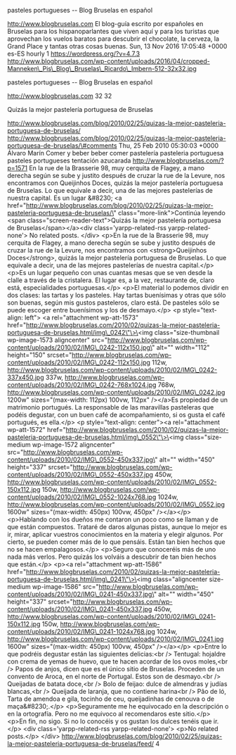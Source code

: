 pasteles portugueses -- Blog Bruselas en español

http://www.blogbruselas.com El blog-guía escrito por españoles en
Bruselas para los hispanoparlantes que viven aquí y para los turistas
que aprovechan los vuelos baratos para descubrir el chocolate, la
cerveza, la Grand Place y tantas otras cosas buenas. Sun, 13 Nov 2016
17:05:48 +0000 es-ES hourly 1 https://wordpress.org/?v=4.7.3
http://www.blogbruselas.com/wp-content/uploads/2016/04/cropped-Manneken\_Pis\_Blog\_Bruselas\_Ricardo\_Imbern-512-32x32.jpg

pasteles portugueses -- Blog Bruselas en español

http://www.blogbruselas.com 32 32

Quizás la mejor pastelería portuguesa de Bruselas

http://www.blogbruselas.com/blog/2010/02/25/quizas-la-mejor-pasteleria-portuguesa-de-bruselas/
http://www.blogbruselas.com/blog/2010/02/25/quizas-la-mejor-pasteleria-portuguesa-de-bruselas/\#comments
Thu, 25 Feb 2010 05:30:03 +0000 Álvaro Marín Comer y beber beber comer
pastelería pasteleria portuguesa pasteles portugueses tentación
azucarada http://www.blogbruselas.com/?p=1571 En la rue de la Brasserie
98, muy cerquita de Flagey, a mano derecha según se sube y justito
después de cruzar la rue de la Levure, nos encontramos con Queijinhos
Doces, quizás la mejor pastelería portuguesa de Bruselas. Lo que
equivale a decir, una de las mejores pastelerías de nuestra capital. Es
un lugar &\#8230; \<a
href=\"http://www.blogbruselas.com/blog/2010/02/25/quizas-la-mejor-pasteleria-portuguesa-de-bruselas/\"
class=\"more-link\"\>Continúa leyendo \<span
class=\"screen-reader-text\"\>Quizás la mejor pastelería portuguesa de
Bruselas\</span\>\</a\>\<div class=\'yarpp-related-rss
yarpp-related-none\'\> No related posts. \</div\> \<p\>En la rue de la
Brasserie 98, muy cerquita de Flagey, a mano derecha según se sube y
justito después de cruzar la rue de la Levure, nos encontramos con
\<strong\>Queijinhos Doces\</strong\>, quizás la mejor pastelería
portuguesa de Bruselas. Lo que equivale a decir, una de las mejores
pastelerías de nuestra capital.\</p\> \<p\>Es un lugar pequeño con unas
cuantas mesas que se ven desde la clalle a través de la cristalera. El
lugar es, a la vez, restaurante de, claro está, especialidades
portuguesas.\</p\> \<p\>El material lo podemos dividir en dos clases:
las tartas y los pasteles. Hay tartas buenísimas y otras que sólo son
buenas, según mis gustos pasteleros, claro está. De pasteles sólo se
puede escoger entre buenísimos y los de desmayo.\</p\> \<p
style=\"text-align: left\"\> \<a rel=\"attachment wp-att-1573\"
href=\"http://www.blogbruselas.com/2010/02/quizas-la-mejor-pasteleria-portuguesa-de-bruselas.html/img\_0242\"\>\<img
class=\"size-thumbnail wp-image-1573 aligncenter\"
src=\"http://www.blogbruselas.com/wp-content/uploads/2010/02/IMG\_0242-112x150.jpg\"
alt=\"\" width=\"112\" height=\"150\"
srcset=\"http://www.blogbruselas.com/wp-content/uploads/2010/02/IMG\_0242-112x150.jpg
112w,
http://www.blogbruselas.com/wp-content/uploads/2010/02/IMG\_0242-337x450.jpg
337w,
http://www.blogbruselas.com/wp-content/uploads/2010/02/IMG\_0242-768x1024.jpg
768w,
http://www.blogbruselas.com/wp-content/uploads/2010/02/IMG\_0242.jpg
1200w\" sizes=\"(max-width: 112px) 100vw, 112px\" /\>\</a\>Es propiedad
de un matrimonio portugués. La responsable de las maravillas pasteleras
que podéis degustar, con un buen café de acompañamiento, si os gusta el
café portugués, es ella.\</p\> \<p style=\"text-align: center\"\>\<a
rel=\"attachment wp-att-1572\"
href=\"http://www.blogbruselas.com/2010/02/quizas-la-mejor-pasteleria-portuguesa-de-bruselas.html/img\_0552\"\>\<img
class=\"size-medium wp-image-1572 aligncenter\"
src=\"http://www.blogbruselas.com/wp-content/uploads/2010/02/IMG\_0552-450x337.jpg\"
alt=\"\" width=\"450\" height=\"337\"
srcset=\"http://www.blogbruselas.com/wp-content/uploads/2010/02/IMG\_0552-450x337.jpg
450w,
http://www.blogbruselas.com/wp-content/uploads/2010/02/IMG\_0552-150x112.jpg
150w,
http://www.blogbruselas.com/wp-content/uploads/2010/02/IMG\_0552-1024x768.jpg
1024w,
http://www.blogbruselas.com/wp-content/uploads/2010/02/IMG\_0552.jpg
1600w\" sizes=\"(max-width: 450px) 100vw, 450px\" /\>\</a\>\</p\>
\<p\>Hablando con los dueños me contaron un poco como se llaman y de que
están compuestos. Trataré de daros algunas pistas, aunque lo mejor es
ir, mirar, aplicar vuestros conocimientos en la materia y elegir
algunos. Por cierto, se pueden comer más de lo que pensáis. Están tan
bien hechos que no se hacen empalagosos.\</p\> \<p\>Seguro que
conoceréis más de uno nada más verlos. Pero quizás los volváis a
descubrir de tan bien hechos que están.\</p\> \<p\>\<a rel=\"attachment
wp-att-1586\"
href=\"http://www.blogbruselas.com/2010/02/quizas-la-mejor-pasteleria-portuguesa-de-bruselas.html/img\_0241\"\>\<img
class=\"aligncenter size-medium wp-image-1586\"
src=\"http://www.blogbruselas.com/wp-content/uploads/2010/02/IMG\_0241-450x337.jpg\"
alt=\"\" width=\"450\" height=\"337\"
srcset=\"http://www.blogbruselas.com/wp-content/uploads/2010/02/IMG\_0241-450x337.jpg
450w,
http://www.blogbruselas.com/wp-content/uploads/2010/02/IMG\_0241-150x112.jpg
150w,
http://www.blogbruselas.com/wp-content/uploads/2010/02/IMG\_0241-1024x768.jpg
1024w,
http://www.blogbruselas.com/wp-content/uploads/2010/02/IMG\_0241.jpg
1600w\" sizes=\"(max-width: 450px) 100vw, 450px\" /\>\</a\>\</p\>
\<p\>Entre lo que podréis degustar están las siguientes delicias:\<br
/\> Tentugal: hojaldre con crema de yemas de huevo, que te hacen acordar
de los ovos moles,\<br /\> Papos de anjos, dicen que es el único sitio
de Bruselas. Proceden de un convento de Aroca, en el norte de Portugal.
Estos son de desmayo.\<br /\> Queijadas de batata doce,\<br /\> Bolo de
feijao: dulce de almendras y judías blancas,\<br /\> Queijada de
laranja, que no contiene harina\<br /\> Pâo de ló, Tarta de amendoa e
gila, tocinho de ceu, queijadinhas de cenouva o de maça&\#8230;.\</p\>
\<p\>Seguramente me he equivocado en la descripción o en la ortografía.
Pero no me equivoco al recomendaros este sitio.\</p\> \<p\>En fin, no
sigo. Si no lo conocéis y os gustan los dulces tenéis que ir.\</p\>
\<div class=\'yarpp-related-rss yarpp-related-none\'\> \<p\>No related
posts.\</p\> \</div\>
http://www.blogbruselas.com/blog/2010/02/25/quizas-la-mejor-pasteleria-portuguesa-de-bruselas/feed/
4
